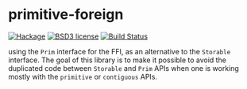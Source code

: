 # primitive-foreign

[![Hackage](https://img.shields.io/hackage/v/primitive-foreign.svg)](https://hackage.haskell.org/package/primitive-foreign)
[![BSD3 license](https://img.shields.io/badge/license-BSD3-blue.svg)](LICENSE)
[![Build Status](https://travis-ci.com/haskell-primitive/primitive-foreign.svg?branch=master)](https://travis-ci.com/haskell-primitive/primitive-foreign)

using the `Prim` interface for the FFI, as an alternative to the `Storable` interface. The goal of this library is to make it possible to avoid the duplicated code between `Storable` and `Prim` APIs when one is working mostly with the `primitive` or `contiguous` APIs.
